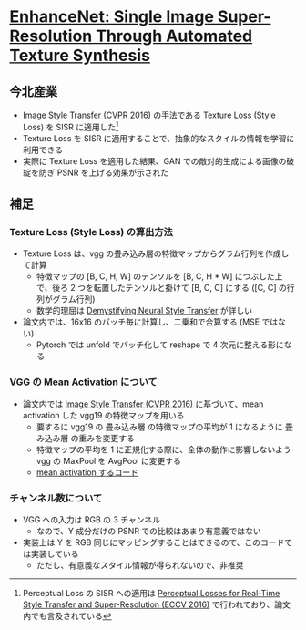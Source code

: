 # [EnhanceNet: Single Image Super-Resolution Through Automated Texture Synthesis](https://arxiv.org/abs/1612.07919)

## 今北産業

* [Image Style Transfer (CVPR 2016)](https://ieeexplore.ieee.org/document/7780634) の手法である Texture Loss (Style Loss) を SISR に適用した[^PerceptualLoss]
* Texture Loss を SISR に適用することで、抽象的なスタイルの情報を学習に利用できる
* 実際に Texture Loss を適用した結果、GAN での敵対的生成による画像の破綻を防ぎ PSNR を上げる効果が示された

[^PerceptualLoss]: Perceptual Loss の SISR への適用は [Perceptual Losses for Real-Time Style Transfer and Super-Resolution (ECCV 2016)](https://arxiv.org/abs/1603.08155) で行われており、論文内でも言及されている

## 補足

### Texture Loss (Style Loss) の算出方法

* Texture Loss は、vgg の畳み込み層の特徴マップからグラム行列を作成して計算
  * 特徴マップの [B, C, H, W] のテンソルを [B, C, H * W] につぶした上で、後ろ 2 つを転置したテンソルと掛けて [B, C, C] にする ([C, C] の行列がグラム行列)
  * 数学的理屈は [Demystifying Neural Style Transfer](https://arxiv.org/abs/1701.01036) が詳しい
* 論文内では、16x16 のパッチ毎に計算し、二乗和で合算する (MSE ではない)
  * Pytorch では unfold でパッチ化して reshape で 4 次元に整える形になる

### VGG の Mean Activation について

* 論文内では [Image Style Transfer (CVPR 2016)](https://ieeexplore.ieee.org/document/7780634) に基づいて、mean activation した vgg19 の特徴マップを用いる
  * 要するに vgg19 の 畳み込み層 の特徴マップの平均が 1 になるように 畳み込み層 の重みを変更する
  * 特徴マップの平均を 1 に正規化する際に、全体の動作に影響しないよう vgg の MaxPool を AvgPool に変更する
  * [mean activation するコード](../../data/generate_normalized_vgg19.py)

### チャンネル数について

* VGG への入力は RGB の 3 チャンネル
  * なので、Y 成分だけの PSNR での比較はあまり有意義ではない
* 実装上は Y を RGB 同じにマッピングすることはできるので、このコードでは実装している
  * ただし、有意義なスタイル情報が得られないので、非推奨
